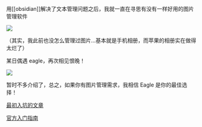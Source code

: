 用[[obsidian]]解决了文本管理问题之后，我就一直在寻思有没有一样好用的图片管理软件

![](https://picture-guan.oss-cn-hangzhou.aliyuncs.com/20220816222355.png)

（其实，我此前也没怎么管理过图片...基本就是手机相册，而苹果的相册实在做得太烂了）

某日偶遇 eagle，再次相见恨晚！

![](https://picture-guan.oss-cn-hangzhou.aliyuncs.com/20220816222332.png)


暂时不多介绍了，总之，如果你有图片管理需求，我相信 Eagle 是你的最佳选择！

[最初入坑的文章](https://zhuanlan.zhihu.com/p/430336288)

[官方入门指南](https://docs-cn.eagle.cool/article/167-tutorial-1-overview-of-library-and-interface?categoryId=80-category)